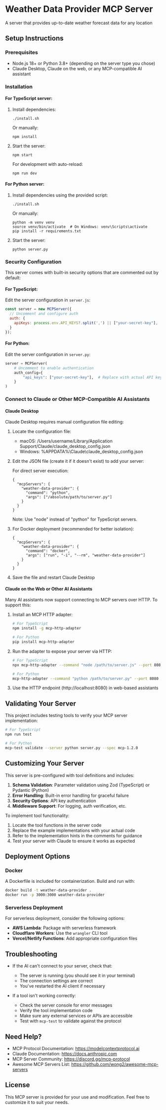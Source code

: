 # Weather Data Provider MCP Server

A server that provides up-to-date weather forecast data for any location

## Setup Instructions

### Prerequisites
- Node.js 18+ or Python 3.8+ (depending on the server type you chose)
- Claude Desktop, Claude on the web, or any MCP-compatible AI assistant

### Installation

#### For TypeScript server:
1. Install dependencies:
   ```
   ./install.sh
   ```
   
   Or manually:
   ```
   npm install
   ```
   
2. Start the server:
   ```
   npm start
   ```
   
   For development with auto-reload:
   ```
   npm run dev
   ```

#### For Python server:
1. Install dependencies using the provided script:
   ```
   ./install.sh
   ```
   
   Or manually:
   ```
   python -m venv venv
   source venv/bin/activate  # On Windows: venv\Scripts\activate
   pip install -r requirements.txt
   ```
   
2. Start the server:
   ```
   python server.py
   ```

### Security Configuration

This server comes with built-in security options that are commented out by default:

#### For TypeScript:
Edit the server configuration in `server.js`:
```javascript
const server = new MCPServer({
  // Uncomment and configure auth
  auth: {
    apiKeys: process.env.API_KEYS?.split(',') || ["your-secret-key"],
  }
});
```

#### For Python:
Edit the server configuration in `server.py`:
```python
server = MCPServer(
    # Uncomment to enable authentication
    auth_config={
        "api_keys": ["your-secret-key"],  # Replace with actual API keys or use environment variables
    }
)
```

### Connect to Claude or Other MCP-Compatible AI Assistants

#### Claude Desktop
Claude Desktop requires manual configuration file editing:

1. Locate the configuration file:
   - macOS: /Users/username/Library/Application Support/Claude/claude_desktop_config.json
   - Windows: %APPDATA%\Claude\claude_desktop_config.json

2. Edit the JSON file (create it if it doesn't exist) to add your server:

   For direct server execution:
   ```
   {
     "mcpServers": {
       "weather-data-provider": {
         "command": "python",
         "args": ["/absolute/path/to/server.py"]
       }
     }
   }
   ```
   Note: Use "node" instead of "python" for TypeScript servers.

3. For Docker deployment (recommended for better isolation):
   ```
   {
     "mcpServers": {
       "weather-data-provider": {
         "command": "docker",
         "args": ["run", "-i", "--rm", "weather-data-provider"]
       }
     }
   }
   ```

4. Save the file and restart Claude Desktop

#### Claude on the Web or Other AI Assistants
Many AI assistants now support connecting to MCP servers over HTTP. To support this:

1. Install an MCP HTTP adapter:
   ```bash
   # For TypeScript
   npm install -g mcp-http-adapter
   
   # For Python
   pip install mcp-http-adapter
   ```

2. Run the adapter to expose your server via HTTP:
   ```bash
   # For TypeScript
   npx mcp-http-adapter --command "node /path/to/server.js" --port 8080
   
   # For Python
   mcp-http-adapter --command "python /path/to/server.py" --port 8080
   ```

3. Use the HTTP endpoint (http://localhost:8080) in web-based assistants

## Validating Your Server

This project includes testing tools to verify your MCP server implementation:

```bash
# For TypeScript
npm run test

# For Python
mcp-test validate --server python server.py --spec mcp-1.2.0
```

## Customizing Your Server

This server is pre-configured with tool definitions and includes:

1. **Schema Validation**: Parameter validation using Zod (TypeScript) or Pydantic (Python)
2. **Error Handling**: Built-in error handling for graceful failure
3. **Security Options**: API key authentication
4. **Middleware Support**: For logging, auth verification, etc.

To implement tool functionality:

1. Locate the tool functions in the server code
2. Replace the example implementations with your actual code
3. Refer to the implementation hints in the comments for guidance
4. Test your server with Claude to ensure it works as expected

## Deployment Options

### Docker
A Dockerfile is included for containerization. Build and run with:
```bash
docker build -t weather-data-provider .
docker run -p 3000:3000 weather-data-provider
```

### Serverless Deployment
For serverless deployment, consider the following options:

- **AWS Lambda**: Package with serverless framework
- **Cloudflare Workers**: Use the `wrangler` CLI tool
- **Vercel/Netlify Functions**: Add appropriate configuration files

## Troubleshooting

- If the AI can't connect to your server, check that:
  - The server is running (you should see it in your terminal)
  - The connection settings are correct
  - You've restarted the AI client if necessary
  
- If a tool isn't working correctly:
  - Check the server console for error messages
  - Verify the tool implementation code
  - Make sure any external services or APIs are accessible
  - Test with `mcp-test` to validate against the protocol

## Need Help?

- MCP Protocol Documentation: https://modelcontextprotocol.ai
- Claude Documentation: https://docs.anthropic.com
- MCP Server Community: https://discord.gg/mcp-protocol
- Awesome MCP Servers List: https://github.com/wong2/awesome-mcp-servers

## License

This MCP server is provided for your use and modification. Feel free to customize it to suit your needs.

